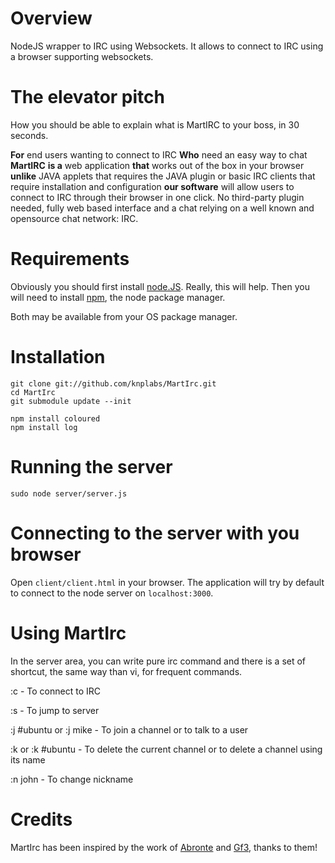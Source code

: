 # Overview

NodeJS wrapper to IRC using Websockets. It allows to connect to IRC using a browser supporting websockets.

# The elevator pitch

How you should be able to explain what is MartIRC to your boss, in 30 seconds.

**For** end users wanting to connect to IRC
**Who** need an easy way to chat
**MartIRC**
**is a** web application
**that** works out of the box in your browser
**unlike** JAVA applets that requires the JAVA plugin or basic IRC clients that require installation and configuration
**our software** will allow users to connect to IRC through their browser in one click. No third-party plugin needed, fully web based interface and a chat relying on a well known and opensource chat network: IRC.

# Requirements

Obviously you should first install [node.JS](https://github.com/ry/node). Really, this will help. Then you will need to install [npm](http://npmjs.org/), the node package manager.

Both may be available from your OS package manager.

# Installation

    git clone git://github.com/knplabs/MartIrc.git
    cd MartIrc
    git submodule update --init

    npm install coloured
    npm install log

# Running the server

    sudo node server/server.js

# Connecting to the server with you browser

Open `client/client.html` in your browser. The application will try by default to connect to the node server on `localhost:3000`.

# Using MartIrc

In the server area, you can write pure irc command and there is a set of shortcut, the same way than vi, for frequent commands.

:c - To connect to IRC

:s - To jump to server

:j #ubuntu or :j mike - To join a channel or to talk to a user

:k or :k #ubuntu - To delete the current channel or to delete a channel using its name

:n john - To change nickname

# Credits

MartIrc has been inspired by the work of [Abronte](https://github.com/abronte/WebIRC) and [Gf3](https://github.com/gf3/IRC-js), thanks to them!
